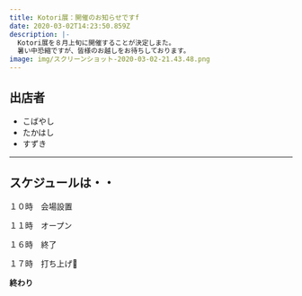 ```yaml
---
title: Kotori展：開催のお知らせですf
date: 2020-03-02T14:23:50.859Z
description: |-
  Kotori展を８月上旬に開催することが決定しまた。
  暑い中恐縮ですが、皆様のお越しをお待ちしております。
image: img/スクリーンショット-2020-03-02-21.43.48.png
---
```

## 出店者

* こばやし
* たかはし
* すずき

- - -

## スケジュールは・・

１０時　会場設置

１１時　オープン

１６時　終了

１７時　打ち上げ🍺

**終わり**
